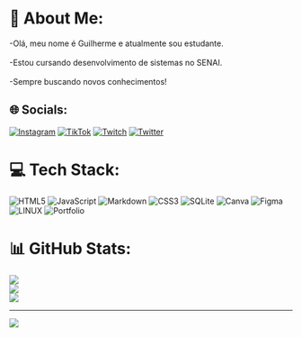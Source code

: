 # 💫 About Me:
-Olá, meu nome é Guilherme e atualmente sou estudante.<br><br>-Estou cursando desenvolvimento de sistemas no SENAI.<br><br>-Sempre buscando novos conhecimentos!<br>


## 🌐 Socials:
[![Instagram](https://img.shields.io/badge/Instagram-%23E4405F.svg?logo=Instagram&logoColor=white)](https://instagram.com/guizof_) [![TikTok](https://img.shields.io/badge/TikTok-%23000000.svg?logo=TikTok&logoColor=white)](https://tiktok.com/@guizof) [![Twitch](https://img.shields.io/badge/Twitch-%239146FF.svg?logo=Twitch&logoColor=white)](https://twitch.tv/guizof_) [![Twitter](https://img.shields.io/badge/Twitter-%231DA1F2.svg?logo=Twitter&logoColor=white)](https://twitter.com/guizof_) 

# 💻 Tech Stack:
![HTML5](https://img.shields.io/badge/html5-%23E34F26.svg?style=for-the-badge&logo=html5&logoColor=white) ![JavaScript](https://img.shields.io/badge/javascript-%23323330.svg?style=for-the-badge&logo=javascript&logoColor=%23F7DF1E) ![Markdown](https://img.shields.io/badge/markdown-%23000000.svg?style=for-the-badge&logo=markdown&logoColor=white) ![CSS3](https://img.shields.io/badge/css3-%231572B6.svg?style=for-the-badge&logo=css3&logoColor=white) ![SQLite](https://img.shields.io/badge/sqlite-%2307405e.svg?style=for-the-badge&logo=sqlite&logoColor=white) ![Canva](https://img.shields.io/badge/Canva-%2300C4CC.svg?style=for-the-badge&logo=Canva&logoColor=white) 	![Figma](https://img.shields.io/badge/figma-%23F24E1E.svg?style=for-the-badge&logo=figma&logoColor=white) ![LINUX](https://img.shields.io/badge/Linux-FCC624?style=for-the-badge&logo=linux&logoColor=black) ![Portfolio](https://img.shields.io/badge/Portfolio-%23000000.svg?style=for-the-badge&logo=firefox&logoColor=#FF7139)
# 📊 GitHub Stats:
![](https://github-readme-stats.vercel.app/api?username=guizof&theme=dark&hide_border=false&include_all_commits=false&count_private=false)<br/>
![](https://github-readme-streak-stats.herokuapp.com/?user=guizof&theme=dark&hide_border=false)<br/>
![](https://github-readme-stats.vercel.app/api/top-langs/?username=guizof&theme=dark&hide_border=false&include_all_commits=false&count_private=false&layout=compact)

---
[![](https://visitcount.itsvg.in/api?id=guizof&icon=0&color=0)](https://visitcount.itsvg.in)

<!-- Proudly created with GPRM ( https://gprm.itsvg.in ) -->